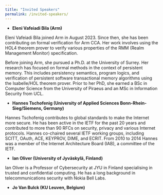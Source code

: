 ```yaml
---
title: "Invited Speakers"
permalink: /invited-speakers/
---
```


- **Eleni Vafeiadi Bila (Arm)**

Eleni Vafeiadi Bila joined Arm in August 2023. Since then, she has been contributing on formal verification for Arm CCA. Her work involves using the HOL4 theorem prover to verify various properties of the RMM (Realm Management Monitor) specification.

Before joining Arm, she pursued a Ph.D. at the University of Surrey. Her research has focused on formal methods in the context of persistent memory. This includes persistency semantics, program logics,  and verification of persistent software transactional memory algorithms using the Isabelle/HOL theorem prover. Prior to her PhD, she earned a BSc in Computer Science from the University of Piraeus and an MSc in Information Security from UCL.

- **Hannes Tschofenig (University of Applied Sciences Bonn-Rhein-Sieg/Siemens, Germany)**

Hannes Tschofenig contributes to global standards to make the Internet more secure. He has been active in the IETF for the past 20 years and contributed to more than 90 RFCs on security, privacy and various Internet protocols. Hannes co-chaired several IETF working groups, including SCITT, OAuth, ACE, KEYPROV, DIME, and ECRIT. From 2010 to 2014 Hannes was a member of the Internet Architecture Board (IAB), a committee of the IETF.

- **Ian Oliver (University of Jyväskylä, Finland)**

Ian Oliver is a Professor of Cybersecurity at JYU in Finland specialising in trusted and confidential computing. He has a long background in telecommunications security with Nokia Bell Labs.

- **Jo Van Bulck (KU Leuven, Belgium)**

